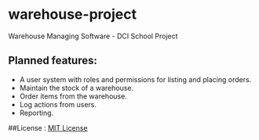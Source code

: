 # warehouse-project
Warehouse Managing Software - DCI School Project



## Planned features: 
- A user system with roles and permissions for listing and placing orders.
- Maintain the stock of a warehouse.
- Order items from the warehouse.
- Log actions from users.
- Reporting.




##License : [MIT License](LISENCE.txt)
